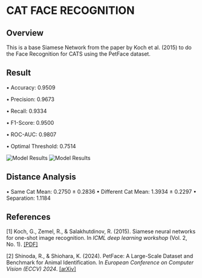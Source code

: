 # CAT FACE RECOGNITION 
## Overview
This is a base Siamese Network from the paper by Koch et al. (2015) to do the Face Recognition for CATS using the PetFace dataset.

## Result
  • Accuracy: 0.9509 

  • Precision: 0.9673

  • Recall: 0.9334

  • F1-Score: 0.9500

  • ROC-AUC: 0.9807

  • Optimal Threshold: 0.7514
  
  ![Model Results](Result_2/roc_curve.png)
  ![Model Results](Result_2/distance_distribution.png)

## Distance Analysis
  • Same Cat Mean: 0.2750 ± 0.2836
  • Different Cat Mean: 1.3934 ± 0.2297
  • Separation: 1.1184

## References

[1] Koch, G., Zemel, R., & Salakhutdinov, R. (2015). Siamese neural networks for one-shot image recognition. In *ICML deep learning workshop* (Vol. 2, No. 1). [[PDF]](https://www.cs.cmu.edu/~rsalakhu/papers/oneshot1.pdf)

[2] Shinoda, R., & Shiohara, K. (2024). PetFace: A Large-Scale Dataset and Benchmark for Animal Identification. In *European Conference on Computer Vision (ECCV) 2024*. [[arXiv]](https://arxiv.org/abs/2407.13555)
